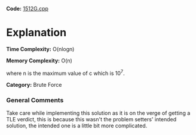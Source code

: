 **Code:** [1512G.cpp](./1512G.cpp)

# Explanation

**Time Complexity:** O(nlogn)

**Memory Complexity:** O(n) 

where n is the maximum value of c which is 10<sup>7</sup>.

**Category:** Brute Force

### General Comments

Take care while implementing this solution as it is on the verge of getting a TLE verdict, this is because this wasn't the problem setters' intended solution, the intended one is a little bit more complicated.
